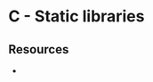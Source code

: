 #  C - Static libraries
##    Resources

   * [What Is A “C” Library? What Is It Good For?]:https://docencia.ac.upc.edu/FIB/USO/Bibliografia/unix-c-libraries.html
